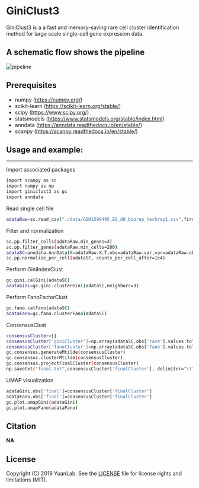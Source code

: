 # GiniClust3
GiniClust3 is a a fast and memory-saving rare cell cluster identification method for large scale single-cell gene expression data.

A schematic flow shows the pipeline
-----------------------------------
![pipeline](https://github.com/rdong08/GiniClust3/blob/master/pipeline.png)

## Prerequisites
* numpy (https://numpy.org/)
* scikit-learn (https://scikit-learn.org/stable/)
* scipy (https://www.scipy.org/)
* statsmodels (https://www.statsmodels.org/stable/index.html)
* anndata (https://anndata.readthedocs.io/en/stable/)
* scanpy (https://scanpy.readthedocs.io/en/stable/)


## Usage and example:
-----
Import associated packages
```bash
import scanpy as sc
import numpy as np
import giniclust3 as gc
import anndata
```
Read single cell file
```bash
adataRaw=sc.read_csv("./data/GSM1599495_ES_d0_biorep_techrep1.csv",first_column_names=True)
```
Filter and normalization
```bash
sc.pp.filter_cells(adataRaw,min_genes=3)
sc.pp.filter_genes(adataRaw,min_cells=200)
adataSC=anndata.AnnData(X=adataRaw.X.T,obs=adataRaw.var,var=adataRaw.obs)
sc.pp.normalize_per_cell(adataSC, counts_per_cell_after=1e4)
```

Perform GiniIndexClust
```bash
gc.gini.calGini(adataSC)
adataGini=gc.gini.clusterGini(adataSC,neighbors=3)
```
Perform FanoFactorClust
```bash
gc.fano.calFano(adataSC)
adataFano=gc.fano.clusterFano(adataSC)
```
ConsensusClust
```bash
consensusCluster={}
consensusCluster['giniCluster']=np.array(adataSC.obs['rare'].values.tolist())
consensusCluster['fanoCluster']=np.array(adataSC.obs['fano'].values.tolist())
gc.consensus.generateMtilde(consensusCluster)
gc.consensus.clusterMtilde(consensusCluster)
gc.consensus.projectFinalCluster(consensusCluster)
np.savetxt("final.txt",consensusCluster['finalCluster'], delimiter="\t",fmt='%s')
```
UMAP visualization
```bash
adataGini.obs['final']=consensusCluster['finalCluster']
adataFano.obs['final']=consensusCluster['finalCluster']
gc.plot.umapGini(adataGini)
gc.plot.umapFano(adataFano)
```

Citation
--------

**NA**

License
-------

Copyright (C) 2019 YuanLab.
See the [LICENSE](https://github.com/rdong08/GiniClust3/blob/master/LICENSE)
file for license rights and limitations (MIT).
